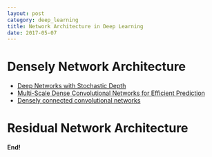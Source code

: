 ```yaml
---
layout: post
category: deep_learning
title: Network Architecture in Deep Learning
date: 2017-05-07
---
```


# Densely Network Architecture

- [Deep Networks with Stochastic Depth](https://arxiv.org/pdf/1603.09382.pdf)
- [Multi-Scale Dense Convolutional Networks for Efficient Prediction](https://arxiv.org/pdf/1703.09844.pdf)
- [Densely connected convolutional networks](https://arxiv.org/pdf/1608.06993)

# Residual Network Architecture

**End!**
